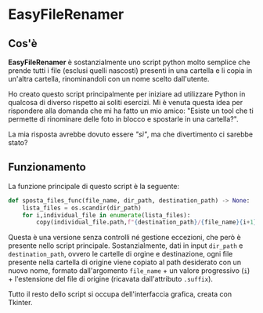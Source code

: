 # EasyFileRenamer

## Cos'è

**EasyFileRenamer** è sostanzialmente uno script python molto semplice che prende tutti i file (esclusi quelli nascosti) presenti in una cartella e li copia in un'altra cartella, rinominandoli con un nome scelto dall'utente.

Ho creato questo script principalmente per iniziare ad utilizzare Python in qualcosa di diverso rispetto ai soliti esercizi. Mi è venuta questa idea per rispondere alla domanda che mi ha fatto un mio amico: "Esiste un tool che ti permette di rinominare delle foto in blocco e spostarle in una cartella?".

La mia risposta avrebbe dovuto essere *"sì"*, ma che divertimento ci sarebbe stato?


## Funzionamento

La funzione principale di questo script è la seguente:
```python
def sposta_files_func(file_name, dir_path, destination_path) -> None:
    lista_files = os.scandir(dir_path)
    for i,individual_file in enumerate(lista_files):
        copy(individual_file.path,f"{destination_path}/{file_name}{i+1}{Path(individual_file.path).suffix}")
```

Questa è una versione senza controlli né gestione eccezioni, che però è presente nello script principale.
Sostanzialmente, dati in input `dir_path` e `destination_path`, ovvero le cartelle di orgine e destinazione, ogni file presente nella cartella di origine viene copiato al path desiderato con un nuovo nome, formato dall'argomento `file_name` + un valore progressivo (`i`) + l'estensione del file di origine (ricavata dall'attributo `.suffix`).

Tutto il resto dello script si occupa dell'interfaccia grafica, creata con Tkinter.
